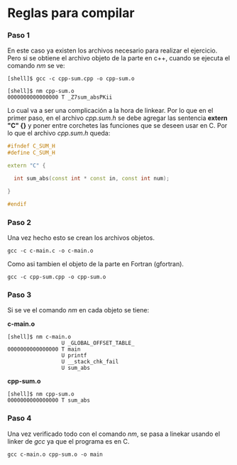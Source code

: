 # Reglas para compilar

### Paso 1

En este caso ya existen los archivos necesario para realizar el ejercicio. Pero si se obtiene el archivo objeto de la parte en c++, cuando se ejecuta el comando *nm* se ve:

```
[shell]$ gcc -c cpp-sum.cpp -o cpp-sum.o

[shell]$ nm cpp-sum.o
0000000000000000 T _Z7sum_absPKii
```

Lo cual va a ser una complicación a la hora de linkear. Por lo que en el primer paso, en el archivo *cpp.sum.h* se debe agregar las sentencia **extern "C" {}** y poner entre corchetes las funciones que se deseen usar en C. Por lo que el archivo *cpp.sum.h* queda:

```cpp
#ifndef C_SUM_H
#define C_SUM_H

extern "C" {

  int sum_abs(const int * const in, const int num);

}

#endif

```

### Paso 2

Una vez hecho esto se crean los archivos objetos.

```
gcc -c c-main.c -o c-main.o
```

Como asi tambien el objeto de la parte en Fortran (gfortran).

```
gcc -c cpp-sum.cpp -o cpp-sum.o
```

### Paso 3

Si se ve el comando *nm* en cada objeto se tiene:

**c-main.o**

```
[shell]$ nm c-main.o
                 U _GLOBAL_OFFSET_TABLE_
0000000000000000 T main
                 U printf
                 U __stack_chk_fail
                 U sum_abs
```

**cpp-sum.o**

```
[shell]$ nm cpp-sum.o
0000000000000000 T sum_abs
```

### Paso 4

Una vez verificado todo con el comando *nm*, se pasa a linekar usando el linker de *gcc* ya que el programa es en C.

```
gcc c-main.o cpp-sum.o -o main
```
